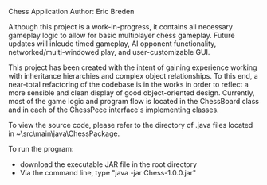Chess Application
Author: Eric Breden

Although this project is a work-in-progress, it contains all necessary gameplay logic to allow for basic multiplayer chess gameplay.
Future updates will inlcude timed gameplay, AI opponent functionality, networked/multi-windowed play, and user-customizable GUI.

This project has been created with the intent of gaining experience working with inheritance hierarchies and complex object relationships.
To this end, a near-total refactoring of the codebase is in the works in order to reflect a more sensible and clean display of
good object-oriented design. Currently, most of the game logic and program flow is located in the ChessBoard class and in each of
the ChessPece interface's implementing classes.

To view the source code, please refer to the directory of .java files located in ~\src\main\java\ChessPackage.

To run the program:
- download the executable JAR file in the root directory
- Via the command line, type "java -jar Chess-1.0.0.jar"

